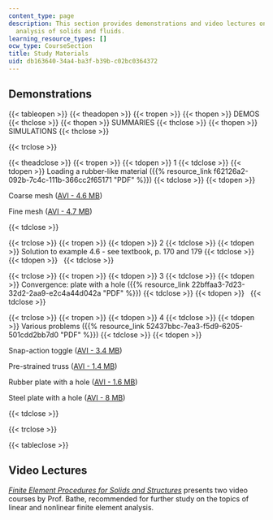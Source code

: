 ```yaml
---
content_type: page
description: This section provides demonstrations and video lectures on finite element
  analysis of solids and fluids.
learning_resource_types: []
ocw_type: CourseSection
title: Study Materials
uid: db163640-34a4-ba3f-b39b-c02bc0364372
---
```


Demonstrations
--------------

{{< tableopen >}}
{{< theadopen >}}
{{< tropen >}}
{{< thopen >}}
DEMOS
{{< thclose >}}
{{< thopen >}}
SUMMARIES
{{< thclose >}}
{{< thopen >}}
SIMULATIONS
{{< thclose >}}

{{< trclose >}}

{{< theadclose >}}
{{< tropen >}}
{{< tdopen >}}
1
{{< tdclose >}}
{{< tdopen >}}
Loading a rubber-like material ({{% resource_link f62126a2-092b-7c4c-111b-366cc2f65171 "PDF" %}})
{{< tdclose >}}
{{< tdopen >}}


Coarse mesh ([AVI - 4.6 MB](/ans7870/2/2.094/s08/demo1/movie_coarse.avi))

Fine mesh ([AVI - 4.7 MB](/ans7870/2/2.094/s08/demo1/movie_fine.avi))


{{< tdclose >}}

{{< trclose >}}
{{< tropen >}}
{{< tdopen >}}
2
{{< tdclose >}}
{{< tdopen >}}
Solution to example 4.6 - see textbook, p. 170 and 179
{{< tdclose >}}
{{< tdopen >}}
 
{{< tdclose >}}

{{< trclose >}}
{{< tropen >}}
{{< tdopen >}}
3
{{< tdclose >}}
{{< tdopen >}}
Convergence: plate with a hole ({{% resource_link 22bffaa3-7d23-32d2-2aa9-e2c4a44d042a "PDF" %}})
{{< tdclose >}}
{{< tdopen >}}
 
{{< tdclose >}}

{{< trclose >}}
{{< tropen >}}
{{< tdopen >}}
4
{{< tdclose >}}
{{< tdopen >}}
Various problems ({{% resource_link 52437bbc-7ea3-f5d9-6205-501cdd2bb7d0 "PDF" %}})
{{< tdclose >}}
{{< tdopen >}}


Snap-action toggle ([AVI - 3.4 MB](/ans7870/2/2.094/s08/demo4/truss.avi))

Pre-strained truss ([AVI - 1.4 MB](/ans7870/2/2.094/s08/demo4/prestrained_truss.avi))

Rubber plate with a hole ([AVI - 1.6 MB](/ans7870/2/2.094/s08/demo4/platehole_rubber.avi))

Steel plate with a hole ([AVI - 8 MB](/ans7870/2/2.094/s08/demo4/platehole_steel.avi))


{{< tdclose >}}

{{< trclose >}}

{{< tableclose >}}

Video Lectures
--------------

[_Finite Element Procedures for Solids and Structures_](/courses/res-2-002-finite-element-procedures-for-solids-and-structures-spring-2010) presents two video courses by Prof. Bathe, recommended for further study on the topics of linear and nonlinear finite element analysis.
